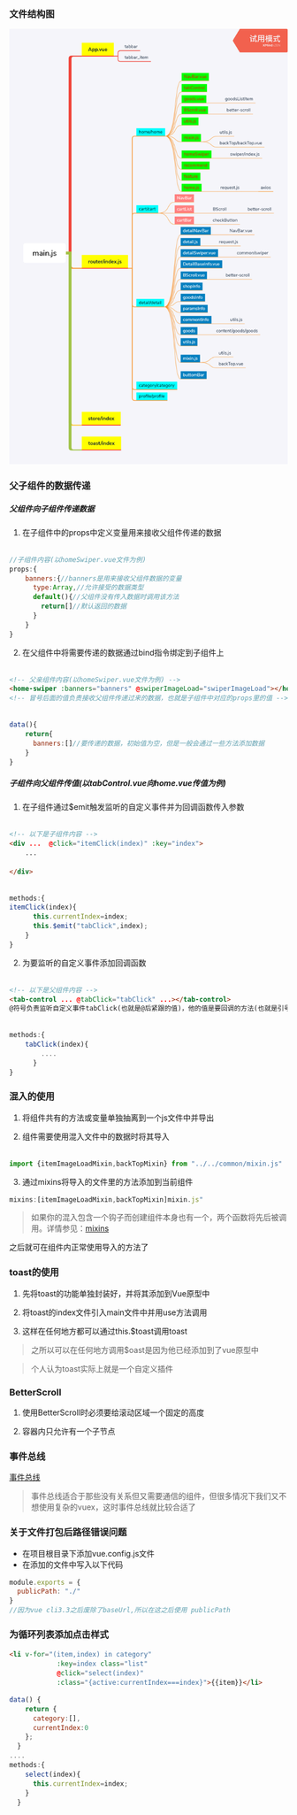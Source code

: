### 文件结构图

![文件结构图](./superMarket.png)

### 父子组件的数据传递

##### 父组件向子组件传递数据

1. 在子组件中的props中定义变量用来接收父组件传递的数据

```javascript

//子组件内容(以homeSwiper.vue文件为例)
props:{
    banners:{//banners是用来接收父组件数据的变量
      type:Array,//允许接受的数据类型
      default(){//父组件没有传入数据时调用该方法
        return[]//默认返回的数据
      }
    }
}
```

2. 在父组件中将需要传递的数据通过bind指令绑定到子组件上

```html

<!-- 父亲组件内容(以homeSwiper.vue文件为例) -->
<home-swiper :banners="banners" @swiperImageLoad="swiperImageLoad"></home-swiper>
<!-- 冒号后面的值负责接收父组件传递过来的数据，也就是子组件中对应的props里的值 -->
```

```javascript

data(){
    return{
      banners:[]//要传递的数据，初始值为空，但是一般会通过一些方法添加数据
    }
}
```

##### 子组件向父组件传值(以tabControl.vue向home.vue传值为例)

1. 在子组件通过$emit触发监听的自定义事件并为回调函数传入参数

```html

<!-- 以下是子组件内容 -->
<div ...  @click="itemClick(index)" :key="index">
    ...
    
</div>
```

```javascript

methods:{
itemClick(index){
      this.currentIndex=index;
      this.$emit("tabClick",index);
    }
}
```

2. 为要监听的自定义事件添加回调函数

```html

<!-- 以下是父组件内容 -->
<tab-control ... @tabClick="tabClick" ...></tab-control>
@符号负责监听自定义事件tabClick(也就是@后紧跟的值)，他的值是要回调的方法(也就是引号中的值)，并且这个值会接收emit传入的参数
```

```javascript

methods:{
    tabClick(index){
        ....
      }
}
```

### 混入的使用

1. 将组件共有的方法或变量单独抽离到一个js文件中并导出

2. 组件需要使用混入文件中的数据时将其导入

```javascript

import {itemImageLoadMixin,backTopMixin} from "../../common/mixin.js"
```

3. 通过mixins将导入的文件里的方法添加到当前组件

```javascript
mixins:[itemImageLoadMixin,backTopMixin]mixin.js"
```

> 如果你的混入包含一个钩子而创建组件本身也有一个，两个函数将先后被调用。详情参见：[mixins](https://cn.vuejs.org/v2/api/#mixins)

之后就可在组件内正常使用导入的方法了

### toast的使用

1. 先将toast的功能单独封装好，并将其添加到Vue原型中

2. 将toast的index文件引入main文件中并用use方法调用

3. 这样在任何地方都可以通过this.$toast调用toast

> 之所以可以在任何地方调用$oast是因为他已经添加到了vue原型中

> 个人认为toast实际上就是一个自定义插件

### BetterScroll

1. 使用BetterScroll时必须要给滚动区域一个固定的高度

2. 容器内只允许有一个子节点

### 事件总线
[事件总线](https://www.jianshu.com/p/4fa3bf211785)

> 事件总线适合于那些没有关系但又需要通信的组件，但很多情况下我们又不想使用复杂的vuex，这时事件总线就比较合适了

### 关于文件打包后路径错误问题

* 在项目根目录下添加vue.config.js文件
* 在添加的文件中写入以下代码

```javascript
module.exports = {
  publicPath: "./"
}
//因为vue cli3.3之后废除了baseUrl,所以在这之后使用 publicPath
```

### 为循环列表添加点击样式
```html
<li v-for="(item,index) in category" 
            :key=index class="list"
            @click="select(index)"
            :class="{active:currentIndex===index}">{{item}}</li>
```

```javascript
data() {
    return {
      category:[],
      currentIndex:0
    };
  }
....
methods:{
    select(index){
      this.currentIndex=index;
    }
  }
```